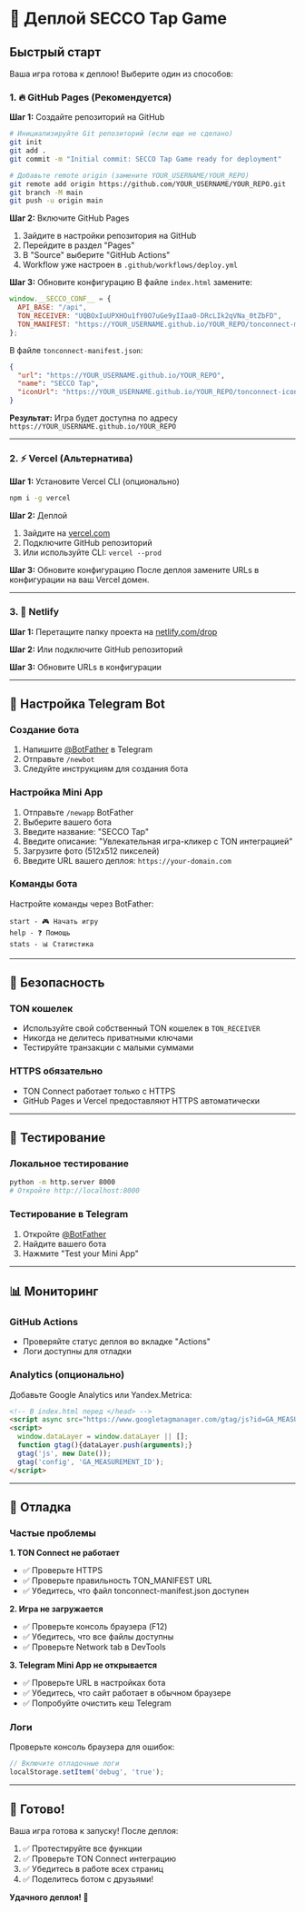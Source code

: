 # 🚀 Деплой SECCO Tap Game

## Быстрый старт

Ваша игра готова к деплою! Выберите один из способов:

### 1. 🔥 GitHub Pages (Рекомендуется)

**Шаг 1:** Создайте репозиторий на GitHub
```bash
# Инициализируйте Git репозиторий (если еще не сделано)
git init
git add .
git commit -m "Initial commit: SECCO Tap Game ready for deployment"

# Добавьте remote origin (замените YOUR_USERNAME/YOUR_REPO)
git remote add origin https://github.com/YOUR_USERNAME/YOUR_REPO.git
git branch -M main
git push -u origin main
```

**Шаг 2:** Включите GitHub Pages
1. Зайдите в настройки репозитория на GitHub
2. Перейдите в раздел "Pages"
3. В "Source" выберите "GitHub Actions"
4. Workflow уже настроен в `.github/workflows/deploy.yml`

**Шаг 3:** Обновите конфигурацию
В файле `index.html` замените:
```javascript
window.__SECCO_CONF__ = {
  API_BASE: "/api",
  TON_RECEIVER: "UQBOxIuUPXHOu1fY0O7uGe9yIIaa0-DRcLIk2qVNa_0tZbFD",
  TON_MANIFEST: "https://YOUR_USERNAME.github.io/YOUR_REPO/tonconnect-manifest.json"
};
```

В файле `tonconnect-manifest.json`:
```json
{
  "url": "https://YOUR_USERNAME.github.io/YOUR_REPO",
  "name": "SECCO Tap",
  "iconUrl": "https://YOUR_USERNAME.github.io/YOUR_REPO/tonconnect-icon.svg"
}
```

**Результат:** Игра будет доступна по адресу `https://YOUR_USERNAME.github.io/YOUR_REPO`

---

### 2. ⚡ Vercel (Альтернатива)

**Шаг 1:** Установите Vercel CLI (опционально)
```bash
npm i -g vercel
```

**Шаг 2:** Деплой
1. Зайдите на [vercel.com](https://vercel.com)
2. Подключите GitHub репозиторий
3. Или используйте CLI: `vercel --prod`

**Шаг 3:** Обновите конфигурацию
После деплоя замените URLs в конфигурации на ваш Vercel домен.

---

### 3. 🔧 Netlify

**Шаг 1:** Перетащите папку проекта на [netlify.com/drop](https://netlify.com/drop)

**Шаг 2:** Или подключите GitHub репозиторий

**Шаг 3:** Обновите URLs в конфигурации

---

## 📱 Настройка Telegram Bot

### Создание бота
1. Напишите [@BotFather](https://t.me/BotFather) в Telegram
2. Отправьте `/newbot`
3. Следуйте инструкциям для создания бота

### Настройка Mini App
1. Отправьте `/newapp` BotFather
2. Выберите вашего бота
3. Введите название: "SECCO Tap"
4. Введите описание: "Увлекательная игра-кликер с TON интеграцией"
5. Загрузите фото (512x512 пикселей)
6. Введите URL вашего деплоя: `https://your-domain.com`

### Команды бота
Настройте команды через BotFather:
```
start - 🎮 Начать игру
help - ❓ Помощь
stats - 📊 Статистика
```

---

## 🔐 Безопасность

### TON кошелек
- Используйте свой собственный TON кошелек в `TON_RECEIVER`
- Никогда не делитесь приватными ключами
- Тестируйте транзакции с малыми суммами

### HTTPS обязательно
- TON Connect работает только с HTTPS
- GitHub Pages и Vercel предоставляют HTTPS автоматически

---

## 🧪 Тестирование

### Локальное тестирование
```bash
python -m http.server 8000
# Откройте http://localhost:8000
```

### Тестирование в Telegram
1. Откройте [@BotFather](https://t.me/BotFather)
2. Найдите вашего бота
3. Нажмите "Test your Mini App"

---

## 📊 Мониторинг

### GitHub Actions
- Проверяйте статус деплоя во вкладке "Actions"
- Логи доступны для отладки

### Analytics (опционально)
Добавьте Google Analytics или Yandex.Metrica:
```html
<!-- В index.html перед </head> -->
<script async src="https://www.googletagmanager.com/gtag/js?id=GA_MEASUREMENT_ID"></script>
<script>
  window.dataLayer = window.dataLayer || [];
  function gtag(){dataLayer.push(arguments);}
  gtag('js', new Date());
  gtag('config', 'GA_MEASUREMENT_ID');
</script>
```

---

## 🐛 Отладка

### Частые проблемы

**1. TON Connect не работает**
- ✅ Проверьте HTTPS
- ✅ Проверьте правильность TON_MANIFEST URL
- ✅ Убедитесь, что файл tonconnect-manifest.json доступен

**2. Игра не загружается**
- ✅ Проверьте консоль браузера (F12)
- ✅ Убедитесь, что все файлы доступны
- ✅ Проверьте Network tab в DevTools

**3. Telegram Mini App не открывается**
- ✅ Проверьте URL в настройках бота
- ✅ Убедитесь, что сайт работает в обычном браузере
- ✅ Попробуйте очистить кеш Telegram

### Логи
Проверьте консоль браузера для ошибок:
```javascript
// Включите отладочные логи
localStorage.setItem('debug', 'true');
```

---

## 🎉 Готово!

Ваша игра готова к запуску! После деплоя:

1. ✅ Протестируйте все функции
2. ✅ Проверьте TON Connect интеграцию
3. ✅ Убедитесь в работе всех страниц
4. ✅ Поделитесь ботом с друзьями!

**Удачного деплоя! 🚀**
